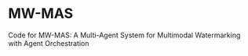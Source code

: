 # MW-MAS
Code for MW-MAS: A Multi-Agent System for Multimodal Watermarking with Agent Orchestration
